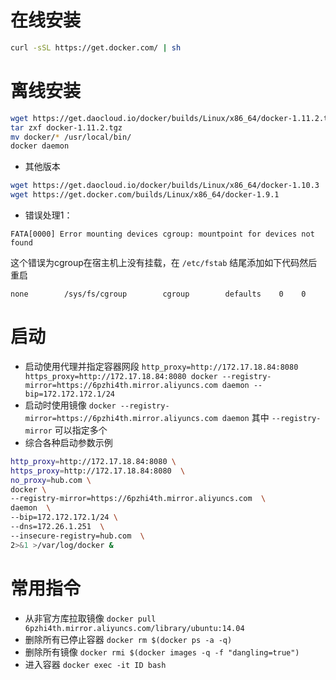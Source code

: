 # 在线安装

```sh
curl -sSL https://get.docker.com/ | sh
```

# 离线安装

```sh
wget https://get.daocloud.io/docker/builds/Linux/x86_64/docker-1.11.2.tgz
tar zxf docker-1.11.2.tgz
mv docker/* /usr/local/bin/
docker daemon
```

- 其他版本

```sh
wget https://get.daocloud.io/docker/builds/Linux/x86_64/docker-1.10.3
wget https://get.docker.com/builds/Linux/x86_64/docker-1.9.1
```

- 错误处理1：

```
FATA[0000] Error mounting devices cgroup: mountpoint for devices not found
```

这个错误为cgroup在宿主机上没有挂载，在 `/etc/fstab` 结尾添加如下代码然后重启

```
none        /sys/fs/cgroup        cgroup        defaults    0    0
```

# 启动

- 启动使用代理并指定容器网段 `http_proxy=http://172.17.18.84:8080 https_proxy=http://172.17.18.84:8080 docker --registry-mirror=https://6pzhi4th.mirror.aliyuncs.com daemon --bip=172.172.172.1/24`
- 启动时使用镜像 `docker --registry-mirror=https://6pzhi4th.mirror.aliyuncs.com daemon` 其中 `--registry-mirror` 可以指定多个
- 综合各种启动参数示例

```sh
http_proxy=http://172.17.18.84:8080 \
https_proxy=http://172.17.18.84:8080  \
no_proxy=hub.com \
docker \
--registry-mirror=https://6pzhi4th.mirror.aliyuncs.com  \
daemon  \
--bip=172.172.172.1/24 \
--dns=172.26.1.251  \
--insecure-registry=hub.com  \
2>&1 >/var/log/docker &
```

# 常用指令

- 从非官方库拉取镜像 `docker pull 6pzhi4th.mirror.aliyuncs.com/library/ubuntu:14.04`
- 删除所有已停止容器 `docker rm $(docker ps -a -q)`
- 删除所有<none>镜像 `docker rmi $(docker images -q -f "dangling=true")`
- 进入容器 `docker exec -it ID bash`
